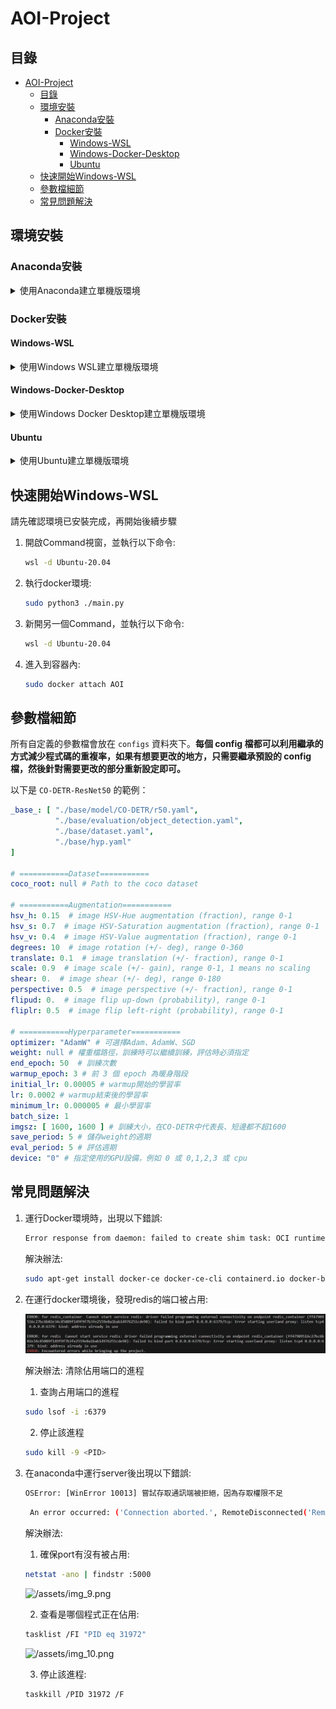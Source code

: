 # AOI-Project

## 目錄

- [AOI-Project](#aoi-project)
    - [目錄](#目錄)
    - [環境安裝](#環境安裝)
        - [Anaconda安裝](#anaconda安裝)
        - [Docker安裝](#docker安裝)
            - [Windows-WSL](#windows-wsl)
            - [Windows-Docker-Desktop](#windows-docker-desktop)
            - [Ubuntu](#ubuntu)
    - [快速開始Windows-WSL](#快速開始windows-wsl)
    - [參數檔細節](#參數檔細節)
    - [常見問題解決](#常見問題解決)

## 環境安裝
### Anaconda安裝
<details>
<summary>使用Anaconda建立單機版環境</summary>  

> - **Python 版本:** 3.8.0
> - **PyTorch 版本:** 2.1.0
> - **Torchvision 版本:** 0.16.0
> - **CUDA 版本:** 11.8
> - **NumPy 版本:** 1.23.0
> - **PIP 版本:** 23.3.1

1. **下載Visual studio 2019 並安裝c++相關套件**:
   [Visual studio 2019](https://visualstudio.microsoft.com/thank-you-downloading-visual-studio/?sku=community&rel=16&utm_medium=microsoft&utm_campaign=download+from+relnotes&utm_content=vs2019ga+button)
2. **下載Redis**: [Redis](https://github.com/MicrosoftArchive/redis/releases)
    * 請下載**Redis-x64-3.0.504.msi**
      ![/assets/img_1.png](/assets/img_1.png)
    * 安裝完成後，會出現在**C:\Program Files\Redis**中
    * 使用 **工作管理員權限開啟CMD視窗**，然後使用cd指令進入到該資料夾底下，並執行以下命令:
      ```bash
      redis-server.exe
      ``` 
    * 如果成功的話會看到以下畫面 **(請保持開啟)**
      ![/assets/img_2.png](/assets/img_2.png)

3. **創建虛擬環境:**
   ```bash
    conda create --name "AOI" python==3.8
    conda activate AOI
    ```
4. **Clone專案:**
    ```bash
    git clone https://github.com/Zhong-Zi-Zeng/AOI-Project.git
    cd AOI-Project    
    ```
5. **cuda安裝:**
    ```bash
    conda install -c "nvidia/label/cuda-11.8.0" cuda-toolkit
    ```

   確認有沒有安裝成功，如果成功會看到cuda11.8
    ```bash
    nvcc -V 
    ```
6. **pytorch安裝:**
    ```bash
    conda install pytorch==2.1.0 torchvision==0.16.0 torchaudio==2.1.0 pytorch-cuda=11.8 -c pytorch -c nvidia
    ```
7. **安裝相依套件:**
    ```bash
    pip install -r requirements.txt
    ```
8. **mmdetection安裝:**
    ```bash
    pip install -U openmim
    mim install "mmengine==0.10.3"
    mim install "mmcv==2.1.0"
    ```
9. **mmpretrain安裝:**
    ```bash
    pip install -U openmim
    ```
    ```bash
    mim install "mmpretrain>=1.0.0rc8"
    ```
10. **pycocotools安裝**
    ```bash
    pip install git+https://github.com/Zhong-Zi-Zeng/cocoapi.git#subdirectory=PythonAPI
    ```
11. **numpy安裝:**
    ```bash
    pip install update numpy==1.23.0
    ```
12. **Pillow安裝:**
    ```bash
    pip install update Pillow==9.5
    ```

</details>

### Docker安裝

#### Windows-WSL

<details>
<summary>使用Windows WSL建立單機版環境</summary>

1. 確認wsl版本是否為2.0以上，打開終端機後輸入以下指令

    ```bash
    wsl --version
    ```
   成功的話會出現以下畫面
   
   ![/assets/img_3.png](/assets/img_3.png)

3. 輸入以下指令安裝Ubuntu-20.04版本
    ```bash
    wsl --install -d Ubuntu-20.04
    ```

   成功的話會需要輸入使用者名稱與密碼
   ![/assets/img_4.png](/assets/img_4.png)

   輸入完成後會自動進入到wsl裡
   ![/assets/img_6.png](/assets/img_6.png)

   後續想要進到該環境的話，則可以輸入以下指令
    ```bash
    wsl -d Ubuntu-20.04
    ```
4. Clone專案:
   ```bash
   git clone https://github.com/Zhong-Zi-Zeng/AOI-Project.git
   cd AOI-Project    
   ```
5. 安裝docker
   ```bash
   curl -fsSL https://get.docker.com -o get-docker.sh
   ```

   ```bash
   sudo sh get-docker.sh
   ```
6. 安裝docker-compose:
    ```bash
    sudo curl -L "https://github.com/docker/compose/releases/download/1.29.2/docker-compose-$(uname -s)-$(uname -m)" -o /usr/local/bin/docker-compose
    ```
7. 賦予權限:
    ```bash
    sudo chmod +x /usr/local/bin/docker-compose
    ```
8. 啟動docker:
   ```bash
   sudo service docker start
   ```
9. 安裝NVIDIA Container Toolkit:
    ```bash
    distribution=$(. /etc/os-release;echo $ID$VERSION_ID) \
    && curl -s -L https://nvidia.github.io/nvidia-docker/gpgkey | sudo apt-key add - \
    && curl -s -L https://nvidia.github.io/nvidia-docker/$distribution/nvidia-docker.list | sudo tee /etc/apt/sources.list.d/nvidia-docker.list
    ```
    ```bash
    sudo apt-get update && sudo apt-get install -y nvidia-container-toolkit
    ```
    ```bash
    sudo systemctl restart docker
    ```
10. 確認docker-compose是否安裝成功:

    ```bash
    docker-compose --version
    ```

    如果安裝成功會顯示以下訊息:
    ```bash
    docker-compose version 1.29.2, build 5becea4c
    ```
11. 執行docker環境:
    ``` bash
    sudo python3 ./main.py
    ```
12. 新開一個Command視窗，並執行以下命令:
    ```bash
    wsl -d Ubuntu-20.04
    ```

    ```bash
    sudo docker attach AOI
    ```
13. 賦予檔案執行權限:
    ```bash
    chmod 777 -R .
    ```

</details>

#### Windows-Docker-Desktop

<details>
<summary>使用Windows Docker Desktop建立單機版環境</summary>

1. 安裝docker，請參考 https://ithelp.ithome.com.tw/articles/10275627
2. 安裝完畢後，請記得開啟docker desktop，並在終端機執行以下命令

    ``` bash
    docker -h 
    ```
   這邊會出現以下畫面，說明安裝成功
   ![/assets/img_7.png](/assets/img_7.png)

3. Clone專案:
    ```bash
    git clone https://github.com/Zhong-Zi-Zeng/AOI-Project.git
    cd AOI-Project    
    ```
4. 執行docker環境:
    ``` bash
    python ./main.py
    ```
5. 新開一個Command視窗，並執行以下命令:
    ```bash
    docker attach AOI
    ```

</details>

#### Ubuntu

<details>
<summary>使用Ubuntu建立單機版環境</summary>

1. 安裝docker:
    ```bash
    curl -fsSL https://get.docker.com -o get-docker.sh
    ```

    ```bash
    sudo sh get-docker.sh
    ```
2. 安裝docker-compose:
    ```bash
    sudo curl -L "https://github.com/docker/compose/releases/download/1.29.2/docker-compose-$(uname -s)-$(uname -m)" -o /usr/local/bin/docker-compose
    ```
3. 賦予權限:
    ```bash
    sudo chmod +x /usr/local/bin/docker-compose
    ```
4. 啟動docker:
   ```bash
   sudo service docker start
   ```
5. 安裝NVIDIA Container Toolkit:
    ```bash
    distribution=$(. /etc/os-release;echo $ID$VERSION_ID) \
    && curl -s -L https://nvidia.github.io/nvidia-docker/gpgkey | sudo apt-key add - \
    && curl -s -L https://nvidia.github.io/nvidia-docker/$distribution/nvidia-docker.list | sudo tee /etc/apt/sources.list.d/nvidia-docker.list
    ```

    ```bash
    sudo apt-get update && sudo apt-get install -y nvidia-container-toolkit
    ```

    ```bash
    sudo systemctl restart docker
    ```
6. 確認docker-compose是否安裝成功:
    ```bash
    docker-compose --version
    ```

   如果安裝成功會顯示以下訊息:
    ```bash
    docker-compose version 1.29.2, build 5becea4c
    ```
7. Clone專案:
    ```bash
    git clone https://github.com/Zhong-Zi-Zeng/AOI-Project.git
    cd AOI-Project    
    ```
8. 執行docker環境:
    ``` bash
    sudo python3 ./main.py
    ```
9. 新開一個Command視窗，並執行以下命令:
    ```bash
    sudo docker attach AOI
    ```

</details>

## 快速開始Windows-WSL

請先確認環境已安裝完成，再開始後續步驟

1. 開啟Command視窗，並執行以下命令:
   ```bash
   wsl -d Ubuntu-20.04
   ```
2. 執行docker環境:
   ``` bash
   sudo python3 ./main.py
   ```
3. 新開另一個Command，並執行以下命令:
   ```bash
   wsl -d Ubuntu-20.04
   ```
4. 進入到容器內:
   ```bash
   sudo docker attach AOI
   ```

## 參數檔細節

所有自定義的參數檔會放在 `configs` 資料夾下。**每個 config 檔都可以利用繼承的方式減少程式碼的重複率，如果有想要更改的地方，只需要繼承預設的
config 檔，然後針對需要更改的部分重新設定即可。**

以下是 `CO-DETR-ResNet50` 的範例：

```yaml
_base_: [ "./base/model/CO-DETR/r50.yaml",
          "./base/evaluation/object_detection.yaml",
          "./base/dataset.yaml",
          "./base/hyp.yaml"
]

# ===========Dataset===========
coco_root: null # Path to the coco dataset

# ===========Augmentation===========
hsv_h: 0.15  # image HSV-Hue augmentation (fraction), range 0-1
hsv_s: 0.7  # image HSV-Saturation augmentation (fraction), range 0-1
hsv_v: 0.4  # image HSV-Value augmentation (fraction), range 0-1
degrees: 10  # image rotation (+/- deg), range 0-360
translate: 0.1  # image translation (+/- fraction), range 0-1
scale: 0.9  # image scale (+/- gain), range 0-1, 1 means no scaling
shear: 0.  # image shear (+/- deg), range 0-180
perspective: 0.5  # image perspective (+/- fraction), range 0-1
flipud: 0.  # image flip up-down (probability), range 0-1
fliplr: 0.5  # image flip left-right (probability), range 0-1

# ===========Hyperparameter===========
optimizer: "AdamW" # 可選擇Adam、AdamW、SGD
weight: null # 權重檔路徑，訓練時可以繼續訓練，評估時必須指定
end_epoch: 50  # 訓練次數
warmup_epoch: 3 # 前 3 個 epoch 為暖身階段
initial_lr: 0.00005 # warmup開始的學習率
lr: 0.0002 # warmup結束後的學習率
minimum_lr: 0.000005 # 最小學習率
batch_size: 1
imgsz: [ 1600, 1600 ] # 訓練大小，在CO-DETR中代表長、短邊都不超1600
save_period: 5 # 儲存weight的週期
eval_period: 5 # 評估週期
device: "0" # 指定使用的GPU設備，例如 0 或 0,1,2,3 或 cpu
```

## 常見問題解決

1. 運行Docker環境時，出現以下錯誤:
    ```bash
    Error response from daemon: failed to create shim task: OCI runtime create failed: runc create failed: unable to start container process: error during container init: error running hook #0: error running hook: exit status 1, stdout: , stderr: Auto-detected mode as 'legacy' nvidia-container-cli: initialization error: load library failed: libnvidia-ml.so.1: cannot open shared object file: no such file or directory: unknown
    ```

   解決辦法:
    ```bash
    sudo apt-get install docker-ce docker-ce-cli containerd.io docker-buildx-plugin docker-compose-plugin
    ```  
2. 在運行docker環境後，發現redis的端口被占用:

   ![/assets/img_8.png](/assets/img_8.png)

   解決辦法: 清除佔用端口的進程
    1. 查詢占用端口的進程
    ```bash
    sudo lsof -i :6379
    ``` 
    2. 停止該進程
    ```bash
    sudo kill -9 <PID>
    ```
3. 在anaconda中運行server後出現以下錯誤:
   ```bash
   OSError: [WinError 10013] 嘗試存取通訊端被拒絕，因為存取權限不足 
   ```
   ```bash
    An error occurred: ('Connection aborted.', RemoteDisconnected('Remote end closed connection without response'))
    ```
   解決辦法:
    1. 確保port有沒有被占用:
    ```bash
    netstat -ano | findstr :5000
    ```
   ![/assets/img_9.png](/assets/img_9.png)

    2. 查看是哪個程式正在佔用:
    ```bash
    tasklist /FI "PID eq 31972"
    ```
   ![/assets/img_10.png](/assets/img_10.png)

    3. 停止該進程:
    ```bash
    taskkill /PID 31972 /F
    ```

